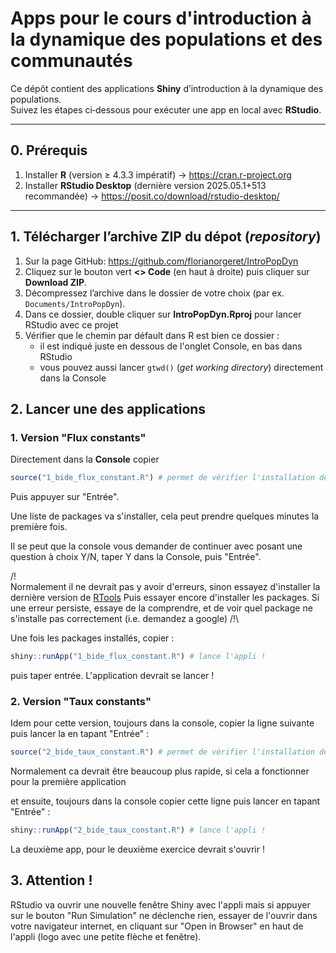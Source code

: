 # Apps pour le cours d'introduction à la dynamique des populations et des communautés

Ce dépôt contient des applications **Shiny** d’introduction à la dynamique des populations.  
Suivez les étapes ci‑dessous pour exécuter une app en local avec **RStudio**.

---
## 0. Prérequis

1. Installer **R** (version ≥ 4.3.3 impératif) → <https://cran.r-project.org>  
2. Installer **RStudio Desktop** (dernière version 2025.05.1+513 recommandée) → <https://posit.co/download/rstudio-desktop/>
---

## 1. Télécharger l’archive ZIP du dépot (*repository*)

1. Sur la page GitHub: <https://github.com/florianorgeret/IntroPopDyn>
2. Cliquez sur le bouton vert **\<\> Code** (en haut à droite) puis cliquer sur **Download ZIP**.  
2. Décompressez l’archive dans le dossier de votre choix (par ex. `Documents/IntroPopDyn`).  
3. Dans ce dossier, double cliquer sur **IntroPopDyn.Rproj** pour lancer RStudio avec ce projet
4. Vérifier que le chemin par défault dans R est bien ce dossier :
    - il est indiqué juste en dessous de l'onglet Console, en bas dans RStudio
    - vous pouvez aussi lancer `gtwd()` (*get working directory*) directement dans la Console

## 2. Lancer une des applications

### 1. Version "Flux constants"

Directement dans la **Console** copier 

```r
source("1_bide_flux_constant.R") # permet de vérifier l'installation des packages R nécessaires
```
Puis appuyer sur "Entrée".

Une liste de packages va s'installer, cela peut prendre quelques minutes la première fois.

Il se peut que la console vous demander de continuer avec posant une question à choix Y/N, taper Y dans la Console, puis "Entrée".

/!\
Normalement il ne devrait pas y avoir d'erreurs, sinon essayez d'installer la dernière version de [RTools](https://cran.r-project.org/bin/windows/Rtools/) 
Puis essayer encore d'installer les packages. Si une erreur persiste, essaye de la comprendre, et de voir quel package ne s'installe pas correctement (i.e. demandez a google)
/!\

Une fois les packages installés, copier :

```r
shiny::runApp("1_bide_flux_constant.R") # lance l'appli !
```

puis taper entrée. L'application devrait se lancer !

### 2. Version "Taux constants"

Idem pour cette version, toujours dans la console, copier la ligne suivante puis lancer la en tapant "Entrée" :

```r
source("2_bide_taux_constant.R") # permet de vérifier l'installation des packages R nécessaires
```

Normalement ca devrait être beaucoup plus rapide, si cela a fonctionner pour la première application

et ensuite, toujours dans la console copier cette ligne puis lancer en tapant "Entrée" :

```r
shiny::runApp("2_bide_taux_constant.R") # lance l'appli !
```

La deuxième app, pour le deuxième exercice devrait s'ouvrir !

## 3. Attention !

RStudio va ouvrir une nouvelle fenêtre Shiny avec l'appli mais si appuyer sur le bouton "Run Simulation" ne déclenche rien, essayer de l'ouvrir 
dans votre navigateur internet, en cliquant sur "Open in Browser" en haut de l'appli (logo avec une petite flèche et fenêtre).